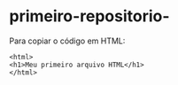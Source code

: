# primeiro-repositorio-

Para copiar o código em HTML:

```
<html>
<h1>Meu primeiro arquivo HTML</h1>
</html>
```
